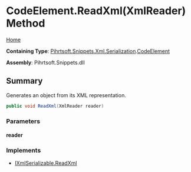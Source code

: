 <a name="_top"></a>

# CodeElement\.ReadXml\(XmlReader\) Method

[Home](../../../../../../README.md#_top)

**Containing Type**: [Pihrtsoft.Snippets.Xml.Serialization](../../README.md#_top)\.[CodeElement](../README.md#_top)

**Assembly**: Pihrtsoft\.Snippets\.dll

## Summary

Generates an object from its XML representation\.

```csharp
public void ReadXml(XmlReader reader)
```

### Parameters

#### reader

### Implements

* [IXmlSerializable.ReadXml](https://docs.microsoft.com/en-us/dotnet/api/system.xml.serialization.ixmlserializable.readxml)
